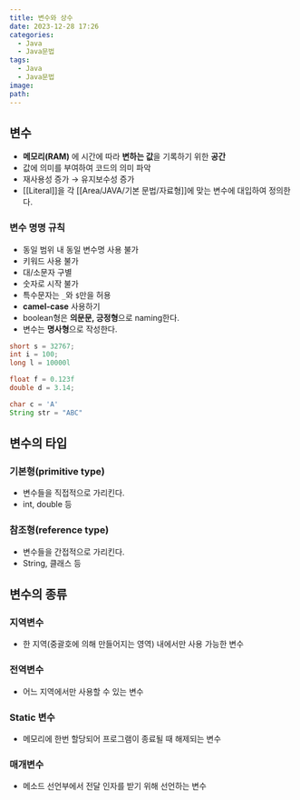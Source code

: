 ```yaml
---
title: 변수와 상수
date: 2023-12-28 17:26
categories:
  - Java
  - Java문법
tags:
  - Java
  - Java문법
image: 
path:
---
```


## 변수
- **메모리(RAM)** 에 시간에 따라 **변하는 값**을 기록하기 위한 **공간**
- 값에 의미를 부여하여 코드의 의미 파악
- 재사용성 증가 → 유지보수성 증가
- [[Literal]]을 각 [[Area/JAVA/기본 문법/자료형]]에 맞는 변수에 대입하여 정의한다.

### 변수 명명 규칙

- 동일 범위 내 동일 변수명 사용 불가
- 키워드 사용 불가
- 대/소문자 구별
- 숫자로 시작 불가
- 특수문자는 `_`와 `$`만을 허용
- **camel-case** 사용하기
- boolean형은 **의문문, 긍정형**으로 naming한다.
- 변수는 **명사형**으로 작성한다.

```java
short s = 32767;
int i = 100;
long l = 10000l

float f = 0.123f
double d = 3.14;

char c = 'A'
String str = "ABC"
```

## 변수의 타입
### 기본형(primitive type)
+ 변수들을 직접적으로 가리킨다.
+ int, double 등

### 참조형(reference type)
+ 변수들을 간접적으로 가리킨다.
+ String, 클래스 등

## 변수의 종류

### 지역변수
- 한 지역(중괄호에 의해 만들어지는 영역) 내에서만 사용 가능한 변수

### 전역변수
- 어느 지역에서만 사용할 수 있는 변수

### Static 변수
- 메모리에 한번 할당되어 프로그램이 종료될 때 해제되는 변수

### 매개변수
- 메소드 선언부에서 전달 인자를 받기 위해 선언하는 변수
